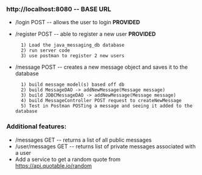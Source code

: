 ### http://localhost:8080 -- BASE URL

- /login POST -- allows the user to login **PROVIDED**
- /register POST -- able to register a new user **PROVIDED**

        1) Load the java_messaging_db database
        2) run server code
        3) use postman to register 2 new users

- /message POST -- creates a new message object and saves it to the database

        1) build message model(s) based off db
        2) build MessageDAO -> addNewMessage(Message message)
        3) build JDBCMessageDAO -> addNewMessage(Message message)
        4) build MessageController POST request to createNewMessage
        5) Test in Postman POSTing a message and seeing it added to the database

### Additional features:
- /messages GET -- returns a list of all public messages
- /user/messages GET -- returns list of private messages associated with a user
- Add a service to get a random quote from https://api.quotable.io/random

